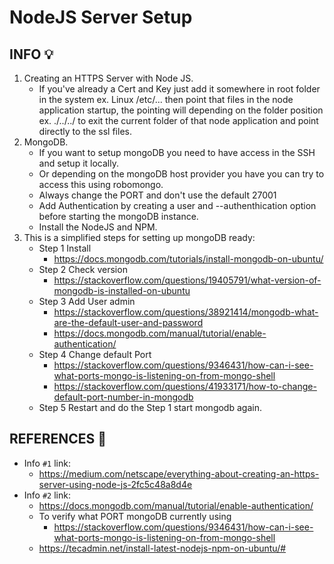 # NodeJS Server Setup

## INFO :bulb:
1. Creating an HTTPS Server with Node JS.
    - If you've already a Cert and Key just add it somewhere in root folder in the system ex. Linux /etc/...
    then point that files in the node application startup, the pointing will depending on the folder position
    ex. ./../../ to exit the current folder of that node application and point directly to the ssl files.
2. MongoDB.
    - If you want to setup mongoDB you need to have access in the SSH and setup it locally.
    - Or depending on the mongoDB host provider you have you can try to access this using robomongo.
    - Always change the PORT and don't use the default 27001 
    - Add Authentication by creating a user and --authenthication option before starting the mongoDB instance.
    - Install the NodeJS and NPM.
3. This is a simplified steps for setting up mongoDB ready:
    - Step 1 Install
        * https://docs.mongodb.com/tutorials/install-mongodb-on-ubuntu/
    - Step 2 Check version
        * https://stackoverflow.com/questions/19405791/what-version-of-mongodb-is-installed-on-ubuntu
    - Step 3 Add User admin
        * https://stackoverflow.com/questions/38921414/mongodb-what-are-the-default-user-and-password
        * https://docs.mongodb.com/manual/tutorial/enable-authentication/
    - Step 4 Change default Port
        * https://stackoverflow.com/questions/9346431/how-can-i-see-what-ports-mongo-is-listening-on-from-mongo-shell
        * https://stackoverflow.com/questions/41933171/how-to-change-default-port-number-in-mongodb
    - Step 5 Restart and do the Step 1 start mongodb again.

## REFERENCES :link:
- Info ``#1`` link:
    * https://medium.com/netscape/everything-about-creating-an-https-server-using-node-js-2fc5c48a8d4e
- Info ``#2`` link:
    * https://docs.mongodb.com/manual/tutorial/enable-authentication/
    - To verify what PORT mongoDB currently using
        * https://stackoverflow.com/questions/9346431/how-can-i-see-what-ports-mongo-is-listening-on-from-mongo-shell
    * https://tecadmin.net/install-latest-nodejs-npm-on-ubuntu/#
